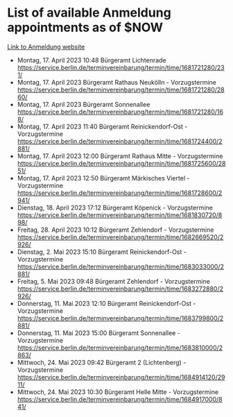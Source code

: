 # List of available Anmeldung appointments as of $NOW
[Link to Anmeldung website](https://service.berlin.de/terminvereinbarung/termin/tag.php?termin=1&anliegen[]=120686&dienstleisterlist=122210,122217,327316,122219,327312,122227,327314,122231,327346,122243,327348,122254,122252,329742,122260,329745,122262,329748,122271,327278,122273,327274,122277,327276,330436,122280,327294,122282,327290,122284,327292,122291,327270,122285,327266,122286,327264,122296,327268,150230,329760,122297,327286,122294,327284,122312,329763,122314,329775,122304,327330,122311,327334,122309,327332,317869,122281,327352,122279,329772,122283,122276,327324,122274,327326,122267,329766,122246,327318,122251,327320,122257,327322,122208,327298,122226,327300&herkunft=http%3A%2F%2Fservice.berlin.de%2Fdienstleistung%2F120686%2F)
- Montag, 17. April 2023 10:48 Bürgeramt Lichtenrade https://service.berlin.de/terminvereinbarung/termin/time/1681721280/231/
- Montag, 17. April 2023  Bürgeramt Rathaus Neukölln - Vorzugstermine https://service.berlin.de/terminvereinbarung/termin/time/1681721280/2860/
- Montag, 17. April 2023  Bürgeramt Sonnenallee https://service.berlin.de/terminvereinbarung/termin/time/1681721280/168/
- Montag, 17. April 2023 11:40 Bürgeramt Reinickendorf-Ost - Vorzugstermine https://service.berlin.de/terminvereinbarung/termin/time/1681724400/2881/
- Montag, 17. April 2023 12:00 Bürgeramt Rathaus Mitte - Vorzugstermine https://service.berlin.de/terminvereinbarung/termin/time/1681725600/2851/
- Montag, 17. April 2023 12:50 Bürgeramt Märkisches Viertel - Vorzugstermine https://service.berlin.de/terminvereinbarung/termin/time/1681728600/2941/
- Dienstag, 18. April 2023 17:12 Bürgeramt Köpenick - Vorzugstermine https://service.berlin.de/terminvereinbarung/termin/time/1681830720/898/
- Freitag, 28. April 2023 10:12 Bürgeramt Zehlendorf - Vorzugstermine https://service.berlin.de/terminvereinbarung/termin/time/1682669520/2926/
- Dienstag, 2. Mai 2023 15:10 Bürgeramt Reinickendorf-Ost - Vorzugstermine https://service.berlin.de/terminvereinbarung/termin/time/1683033000/2881/
- Freitag, 5. Mai 2023 09:48 Bürgeramt Zehlendorf - Vorzugstermine https://service.berlin.de/terminvereinbarung/termin/time/1683272880/2926/
- Donnerstag, 11. Mai 2023 12:10 Bürgeramt Reinickendorf-Ost - Vorzugstermine https://service.berlin.de/terminvereinbarung/termin/time/1683799800/2881/
- Donnerstag, 11. Mai 2023 15:00 Bürgeramt Sonnenallee - Vorzugstermine https://service.berlin.de/terminvereinbarung/termin/time/1683810000/2863/
- Mittwoch, 24. Mai 2023 09:42 Bürgeramt 2 (Lichtenberg) - Vorzugstermine https://service.berlin.de/terminvereinbarung/termin/time/1684914120/2911/
- Mittwoch, 24. Mai 2023 10:30 Bürgeramt Helle Mitte - Vorzugstermine https://service.berlin.de/terminvereinbarung/termin/time/1684917000/841/
